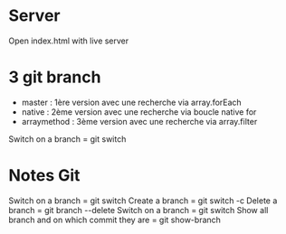 # Server

Open index.html with live server

# 3 git branch

- master : 1ère version avec une recherche via array.forEach
- native : 2ème version avec une recherche via boucle native for
- arraymethod : 3ème version avec une recherche via array.filter

Switch on a branch = git switch <branch-name>

# Notes Git

Switch on a branch = git switch <branch-name>
Create a branch = git switch -c <new-branch-name>
Delete a branch = git branch --delete <branch-name>
Switch on a branch = git switch <branch-name>
Show all branch and on which commit they are = git show-branch
